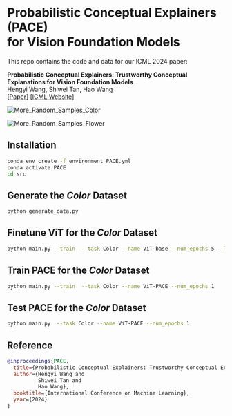 # Probabilistic Conceptual Explainers (PACE) <br> for Vision Foundation Models
This repo contains the code and data for our ICML 2024 paper:

**Probabilistic Conceptual Explainers: Trustworthy Conceptual Explanations for Vision Foundation Models**<br>
Hengyi Wang, Shiwei Tan, Hao Wang<br>
[[Paper](http://www.wanghao.in/paper/ICML24_PACE.pdf)] [[ICML Website](https://icml.cc/virtual/2024/poster/34650)]

![More_Random_Samples_Color](https://github.com/user-attachments/assets/f39aa0c6-3427-428e-ada9-aa9880d0ca09)

![More_Random_Samples_Flower](https://github.com/user-attachments/assets/80bd9dcf-2514-49ca-a659-6b101d423044)



## Installation
```bash
conda env create -f environment_PACE.yml
conda activate PACE
cd src
```

## Generate the *Color* Dataset 
```bash
python generate_data.py
```
## Finetune ViT for the *Color* Dataset
```bash
python main.py --train  --task Color --name ViT-base --num_epochs 5 --lr 1e-3 --require_grad
```
## Train PACE for the *Color* Dataset
```bash
python main.py --train  --task Color --name ViT-PACE --num_epochs 1
```
## Test PACE for the *Color* Dataset
```bash
python main.py  --task Color --name ViT-PACE --num_epochs 1
```


## Reference

```bib
@inproceedings{PACE,
  title={Probabilistic Conceptual Explainers: Trustworthy Conceptual Explanations for Vision Foundation Models},
  author={Hengyi Wang and
          Shiwei Tan and
          Hao Wang},
  booktitle={International Conference on Machine Learning},
  year={2024}
}
```
